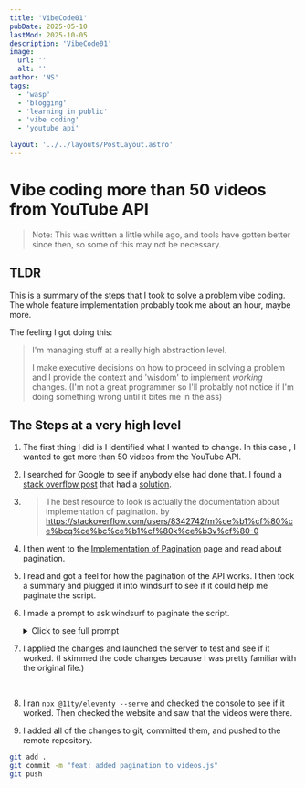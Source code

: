 ```yaml
---
title: 'VibeCode01'
pubDate: 2025-05-10
lastMod: 2025-10-05
description: 'VibeCode01'
image:
  url: ''
  alt: ''
author: 'NS'
tags:
  - 'wasp'
  - 'blogging'
  - 'learning in public'
  - 'vibe coding'
  - 'youtube api'

layout: '../../layouts/PostLayout.astro'
---
```


# Vibe coding more than 50 videos from YouTube API

> Note: This was written a little while ago, and tools have gotten better since then, so some of this may not be necessary.

## TLDR

This is a summary of the steps that I took to solve a problem vibe coding. The whole feature implementation probably took me about an hour, maybe more.

The feeling I got doing this:

> I'm managing stuff at a really high abstraction level.
>
> I make executive decisions on how to proceed in solving a problem and I provide the context and 'wisdom' to implement _working_ changes. (I'm not a great programmer so I'll probably not notice if I'm doing something wrong until it bites me in the ass)

## The Steps at a very high level

1.  The first thing I did is I identified what I wanted to change. In this case , I wanted to get more than 50 videos from the YouTube API.
2.  I searched for Google to see if anybody else had done that. I found a [stack overflow post](https://stackoverflow.com/questions/52803732/youtube-api-v3-maximum-number-of-videos-only-50) that had a [solution](https://stackoverflow.com/a/52814210).

3.  > The best resource to look is actually the documentation about implementation of pagination.
    > by https://stackoverflow.com/users/8342742/m%ce%b1%cf%80%ce%bcq%ce%bc%ce%b1%cf%80k%ce%b3v%cf%80-0

4.  I then went to the [Implementation of Pagination](https://developers.google.com/youtube/v3/guides/implementation/pagination) page and read about pagination.

5.  I read and got a feel for how the pagination of the API works. I then took a summary and plugged it into windsurf to see if it could help me paginate the script.

6.  I made a prompt to ask windsurf to paginate the script.<details>
    <summary>
    Click to see full prompt
    </summary>
    @videos.js Right now the script only gives me 50 videos.

        ```
            The YouTube Data API (v3) uses the `maxResults` parameter to determine the number of items returned in a query response.
            API `list` methods, such as `videos.list` and `playlists.list`, support the `maxResults` parameter for pagination.
            If more results are available, the API response includes `nextPageToken` and/or `prevPageToken` properties.
            These token values can be used to set the `pageToken` parameter to retrieve additional result pages.
            The initial request fetches the first page of results, and subsequent requests use the `pageToken` from the previous response to get the next page of results.
        ```

        This is a summary of how the data api works from youtube can you please paginate the video.js script so that I can get more than fifty videos

        ```

    </details>

7.  I applied the changes and launched the server to test and see if it worked. (I skimmed the code changes because I was pretty familiar with the original file.)

<br>

8. I ran `npx @11ty/eleventy --serve` and checked the console to see if it worked. Then checked the website and saw that the videos were there.

9. I added all of the changes to git, committed them, and pushed to the remote repository.

```bash
git add .
git commit -m "feat: added pagination to videos.js"
git push
```
